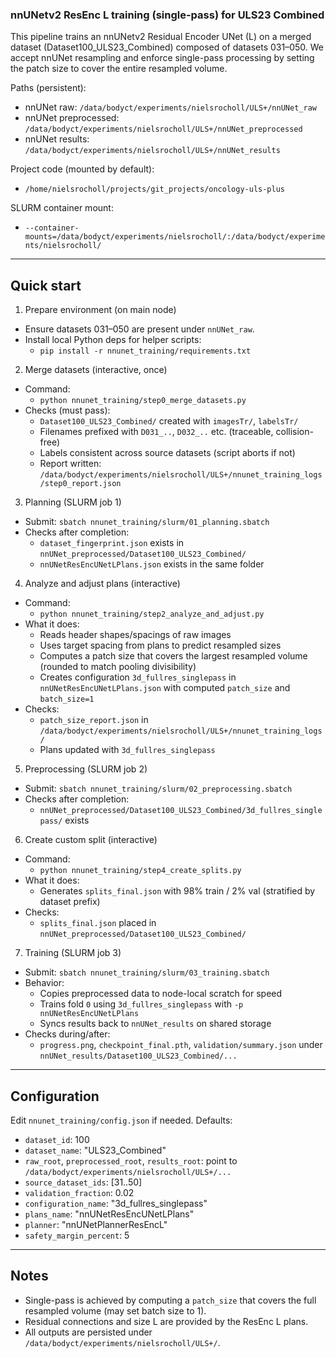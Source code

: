 ### nnUNetv2 ResEnc L training (single-pass) for ULS23 Combined

This pipeline trains an nnUNetv2 Residual Encoder UNet (L) on a merged dataset (Dataset100_ULS23_Combined) composed of datasets 031–050. We accept nnUNet resampling and enforce single-pass processing by setting the patch size to cover the entire resampled volume.

Paths (persistent):
- nnUNet raw: `/data/bodyct/experiments/nielsrocholl/ULS+/nnUNet_raw`
- nnUNet preprocessed: `/data/bodyct/experiments/nielsrocholl/ULS+/nnUNet_preprocessed`
- nnUNet results: `/data/bodyct/experiments/nielsrocholl/ULS+/nnUNet_results`

Project code (mounted by default):
- `/home/nielsrocholl/projects/git_projects/oncology-uls-plus`

SLURM container mount:
- `--container-mounts=/data/bodyct/experiments/nielsrocholl/:/data/bodyct/experiments/nielsrocholl/`

---

## Quick start

1) Prepare environment (on main node)
- Ensure datasets 031–050 are present under `nnUNet_raw`.
- Install local Python deps for helper scripts:
  - `pip install -r nnunet_training/requirements.txt`

2) Merge datasets (interactive, once)
- Command:
  - `python nnunet_training/step0_merge_datasets.py`
- Checks (must pass):
  - `Dataset100_ULS23_Combined/` created with `imagesTr/`, `labelsTr/`
  - Filenames prefixed with `D031_..`, `D032_..` etc. (traceable, collision-free)
  - Labels consistent across source datasets (script aborts if not)
  - Report written: `/data/bodyct/experiments/nielsrocholl/ULS+/nnunet_training_logs/step0_report.json`

3) Planning (SLURM job 1)
- Submit: `sbatch nnunet_training/slurm/01_planning.sbatch`
- Checks after completion:
  - `dataset_fingerprint.json` exists in `nnUNet_preprocessed/Dataset100_ULS23_Combined/`
  - `nnUNetResEncUNetLPlans.json` exists in the same folder

4) Analyze and adjust plans (interactive)
- Command:
  - `python nnunet_training/step2_analyze_and_adjust.py`
- What it does:
  - Reads header shapes/spacings of raw images
  - Uses target spacing from plans to predict resampled sizes
  - Computes a patch size that covers the largest resampled volume (rounded to match pooling divisibility)
  - Creates configuration `3d_fullres_singlepass` in `nnUNetResEncUNetLPlans.json` with computed `patch_size` and `batch_size=1`
- Checks:
  - `patch_size_report.json` in `/data/bodyct/experiments/nielsrocholl/ULS+/nnunet_training_logs/`
  - Plans updated with `3d_fullres_singlepass`

5) Preprocessing (SLURM job 2)
- Submit: `sbatch nnunet_training/slurm/02_preprocessing.sbatch`
- Checks after completion:
  - `nnUNet_preprocessed/Dataset100_ULS23_Combined/3d_fullres_singlepass/` exists

6) Create custom split (interactive)
- Command:
  - `python nnunet_training/step4_create_splits.py`
- What it does:
  - Generates `splits_final.json` with 98% train / 2% val (stratified by dataset prefix)
- Checks:
  - `splits_final.json` placed in `nnUNet_preprocessed/Dataset100_ULS23_Combined/`

7) Training (SLURM job 3)
- Submit: `sbatch nnunet_training/slurm/03_training.sbatch`
- Behavior:
  - Copies preprocessed data to node-local scratch for speed
  - Trains fold `0` using `3d_fullres_singlepass` with `-p nnUNetResEncUNetLPlans`
  - Syncs results back to `nnUNet_results` on shared storage
- Checks during/after:
  - `progress.png`, `checkpoint_final.pth`, `validation/summary.json` under `nnUNet_results/Dataset100_ULS23_Combined/...`

---

## Configuration

Edit `nnunet_training/config.json` if needed. Defaults:
- `dataset_id`: 100
- `dataset_name`: "ULS23_Combined"
- `raw_root`, `preprocessed_root`, `results_root`: point to `/data/bodyct/experiments/nielsrocholl/ULS+/...`
- `source_dataset_ids`: [31..50]
- `validation_fraction`: 0.02
- `configuration_name`: "3d_fullres_singlepass"
- `plans_name`: "nnUNetResEncUNetLPlans"
- `planner`: "nnUNetPlannerResEncL"
- `safety_margin_percent`: 5

---

## Notes
- Single-pass is achieved by computing a `patch_size` that covers the full resampled volume (may set batch size to 1).
- Residual connections and size L are provided by the ResEnc L plans.
- All outputs are persisted under `/data/bodyct/experiments/nielsrocholl/ULS+/`.


